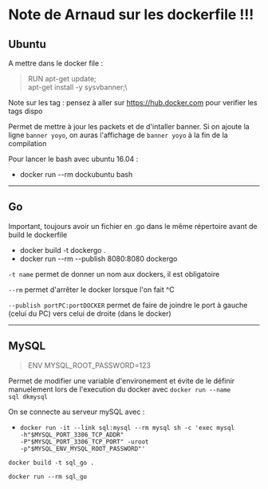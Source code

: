Note de Arnaud sur les dockerfile !!!
===================================

## Ubuntu

A mettre dans le docker file : 

>RUN apt-get update;\
apt-get install -y sysvbanner;\

Note sur les tag : pensez à aller sur https://hub.docker.com pour verifier les tags dispo 

Permet de mettre à jour les packets et de d'intaller banner.
Si on ajoute la ligne <code>banner yoyo</code>, on auras l'affichage de <code>banner yoyo</code> à la fin de la compilation

Pour lancer le bash avec ubuntu 16.04 :

* docker run --rm dockubuntu bash

------------------------------------
## Go
Important, toujours avoir un fichier en .go dans le même répertoire avant de build le dockerfile 

* docker build -t dockergo  .
* docker run --rm --publish 8080:8080 dockergo

<code>-t name</code> permet de donner un nom aux dockers, il est obligatoire

<code>--rm</code> permet d'arrêter le docker lorsque l'on fait ^C

<code>--publish portPC:portDOCKER</code> permet de faire de joindre le port à gauche (celui du PC) vers celui de droite (dans le docker)

----------------------------------------

## MySQL

>ENV MYSQL_ROOT_PASSWORD=123

Permet de modifier une variable d'environement et évite de le définir manuelement lors de l'execution du docker avec <code>docker run --name sql dkmysql</code>

On se connecte au serveur mySQL avec :
* <code>docker run -it --link sql:mysql --rm mysql sh -c 'exec mysql -h"$MYSQL_PORT_3306_TCP_ADDR" -P"$MYSQL_PORT_3306_TCP_PORT" -uroot -p"$MYSQL_ENV_MYSQL_ROOT_PASSWORD"'</code>

<code>docker build -t sql_go .</code>

<code>docker run --rm sql_go</code>